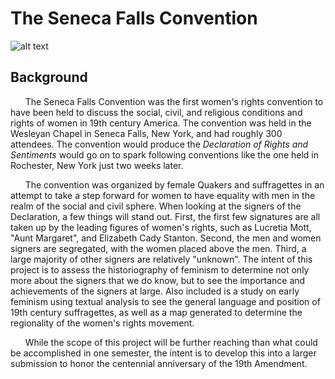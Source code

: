 # The Seneca Falls Convention

![alt text](imgs/cover.png "Illustration of First Women's Rights Convention in 1848, seen in *Harper's Weekly* June 11, 1859.")

## Background

&nbsp;&nbsp;&nbsp;&nbsp;&nbsp;&nbsp;The Seneca Falls Convention was the first women's rights convention to have been held to discuss the social, civil, and religious conditions and rights of women in 19th century America. The convention was held in the Wesleyan Chapel in Seneca Falls, New York, and had roughly 300 attendees. The convention would produce the *Declaration of Rights and Sentiments* would go on to spark following conventions like the one held in Rochester, New York just two weeks later.

&nbsp;&nbsp;&nbsp;&nbsp;&nbsp;&nbsp;The convention was organized by female Quakers and suffragettes in an attempt to take a step forward for women to have equality with men in the realm of the social and civil sphere. When looking at the signers of the Declaration, a few things will stand out. First, the first few signatures are all taken up by the leading figures of women's rights, such as Lucretia Mott, "Aunt Margaret", and Elizabeth Cady Stanton. Second, the men and women signers are segregated, with the women placed above the men. Third, a large majority of other signers are relatively "unknown". The intent of this project is to assess the historiography of feminism to determine not only more about the signers that we do know, but to see the importance and achievements of the signers at large. Also included is a study on early feminism using textual analysis to see the general language and position of 19th century suffragettes, as well as a map generated to determine the regionality of the women's rights movement.

&nbsp;&nbsp;&nbsp;&nbsp;&nbsp;&nbsp;While the scope of this project will be further reaching than what could be accomplished in one semester, the intent is to develop this into a larger submission to honor the centennial anniversary of the 19th Amendment.

